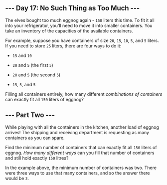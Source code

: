 ## --- Day 17: No Such Thing as Too Much --- ##

The elves bought too much eggnog again - `150` liters this time. To fit
it all into your refrigerator, you'll need to move it into smaller
containers. You take an inventory of the capacities of the available
containers.

For example, suppose you have containers of size `20`, `15`, `10`, `5`,
and `5` liters. If you need to store `25` liters, there are four ways
to do it:

  * `15` and `10`

  * `20` and `5` (the first `5`)

  * `20` and `5` (the second `5`)

  * `15`, `5`, and `5`

Filling all containers entirely, how many different *combinations of
containers* can exactly fit all `150` liters of eggnog?

## --- Part Two --- ##

While playing with all the containers in the kitchen, another load of
eggnog arrives! The shipping and receiving department is requesting as
many containers as you can spare.

Find the minimum number of containers that can exactly fit all `150`
liters of eggnog. *How many different ways* can you fill that number of
containers and still hold exactly `150` litres?

In the example above, the minimum number of containers was two. There
were three ways to use that many containers, and so the answer there
would be `3`.
